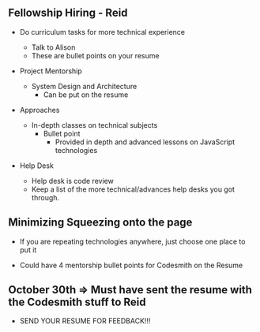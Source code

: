## Fellowship Hiring - Reid

- Do curriculum tasks for more technical experience
  - Talk to Alison
  - These are bullet points on your resume

- Project Mentorship
  - System Design and Architecture
    - Can be put on the resume

- Approaches
  - In-depth classes on technical subjects
    - Bullet point
      - Provided in depth and advanced lessons on JavaScript technologies

- Help Desk
  - Help desk is code review
  - Keep a list of the more technical/advances help desks you got through.

## Minimizing Squeezing onto the page

- If you are repeating technologies anywhere, just choose one place to put it

- Could have 4 mentorship bullet points for Codesmith on the Resume

## October 30th => Must have sent the resume with the Codesmith stuff to Reid

- SEND YOUR RESUME FOR FEEDBACK!!!

